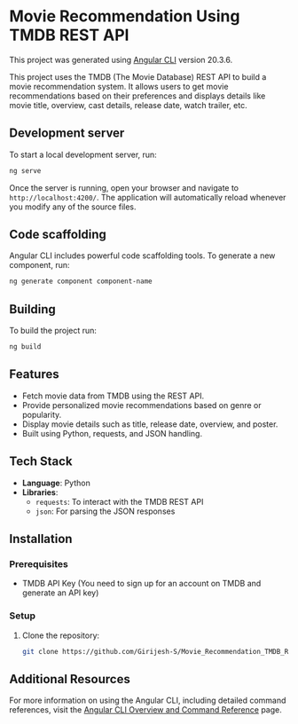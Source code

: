 # Movie Recommendation Using TMDB REST API

This project was generated using [Angular CLI](https://github.com/angular/angular-cli) version 20.3.6.

This project uses the TMDB (The Movie Database) REST API to build a movie recommendation system. It allows users to get movie recommendations based on their preferences and displays details like movie title, overview, cast details, release date, watch trailer, etc.

## Development server

To start a local development server, run:

```bash
ng serve
```

Once the server is running, open your browser and navigate to `http://localhost:4200/`. The application will automatically reload whenever you modify any of the source files.

## Code scaffolding

Angular CLI includes powerful code scaffolding tools. To generate a new component, run:

```bash
ng generate component component-name
```

## Building

To build the project run:

```bash
ng build
```


## Features

- Fetch movie data from TMDB using the REST API.
- Provide personalized movie recommendations based on genre or popularity.
- Display movie details such as title, release date, overview, and poster.
- Built using Python, requests, and JSON handling.

## Tech Stack

- **Language**: Python
- **Libraries**: 
  - `requests`: To interact with the TMDB REST API
  - `json`: For parsing the JSON responses


## Installation

### Prerequisites

- TMDB API Key (You need to sign up for an account on TMDB and generate an API key)

### Setup

1. Clone the repository:
   ```bash
   git clone https://github.com/Girijesh-S/Movie_Recommendation_TMDB_REST-API.git


## Additional Resources

For more information on using the Angular CLI, including detailed command references, visit the [Angular CLI Overview and Command Reference](https://angular.dev/tools/cli) page.
